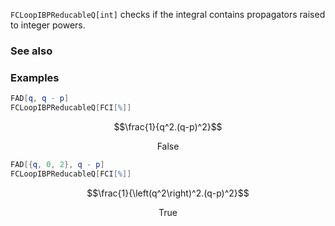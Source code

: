 `FCLoopIBPReducableQ[int]` checks if the integral contains propagators raised to integer powers.

### See also

### Examples

```mathematica
FAD[q, q - p]
FCLoopIBPReducableQ[FCI[%]]
```

$$\frac{1}{q^2.(q-p)^2}$$

$$\text{False}$$

```mathematica
FAD[{q, 0, 2}, q - p]
FCLoopIBPReducableQ[FCI[%]]
```

$$\frac{1}{\left(q^2\right)^2.(q-p)^2}$$

$$\text{True}$$